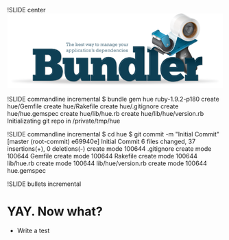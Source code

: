 !SLIDE center
![Bundler](bundler.png)


!SLIDE commandline incremental
    $ bundle gem hue                                                                           ruby-1.9.2-p180
      create  hue/Gemfile
      create  hue/Rakefile
      create  hue/.gitignore
      create  hue/hue.gemspec
      create  hue/lib/hue.rb
      create  hue/lib/hue/version.rb
    Initializating git repo in /private/tmp/hue


!SLIDE commandline incremental
    $ cd hue
    $ git commit -m "Initial Commit"
    [master (root-commit) e69940e] Initial Commit
     6 files changed, 37 insertions(+), 0 deletions(-)
     create mode 100644 .gitignore
     create mode 100644 Gemfile
     create mode 100644 Rakefile
     create mode 100644 lib/hue.rb
     create mode 100644 lib/hue/version.rb
     create mode 100644 hue.gemspec

!SLIDE bullets incremental

# YAY. Now what?

 * Write a test
